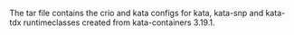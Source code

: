 The tar file contains the crio and kata configs for kata, kata-snp and kata-tdx runtimeclasses created
from kata-containers 3.19.1.
